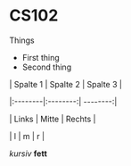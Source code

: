 CS102
=====

Things
* First thing
* Second thing

| Spalte 1 | Spalte 2 | Spalte 3 |

|:--------|:--------:| --------:|

| Links | Mitte | Rechts |

| l | m | r |

*kursiv* **fett**
